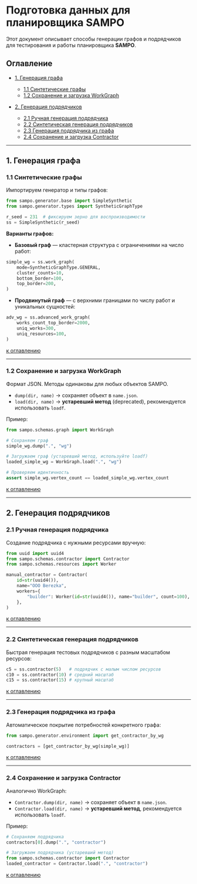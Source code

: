 # Подготовка данных для планировщика SAMPO

Этот документ описывает способы генерации графов и подрядчиков для тестирования и работы планировщика **SAMPO**.

## Оглавление

* [1. Генерация графа](#1-генерация-графа)

  * [1.1 Синтетические графы](#11-синтетические-графы)
  * [1.2 Сохранение и загрузка WorkGraph](#12-сохранение-и-загрузка-workgraph)
* [2. Генерация подрядчиков](#2-генерация-подрядчиков)

  * [2.1 Ручная генерация подрядчика](#21-ручная-генерация-подрядчика)
  * [2.2 Синтетическая генерация подрядчиков](#22-синтетическая-генерация-подрядчиков)
  * [2.3 Генерация подрядчика из графа](#23-генерация-подрядчика-из-графа)
  * [2.4 Сохранение и загрузка Contractor](#24-сохранение-и-загрузка-contractor)

---

## 1. Генерация графа

### 1.1 Синтетические графы

Импортируем генератор и типы графов:

```python
from sampo.generator.base import SimpleSynthetic
from sampo.generator.types import SyntheticGraphType

r_seed = 231  # фиксируем зерно для воспроизводимости
ss = SimpleSynthetic(r_seed)
```

**Варианты графов:**

* **Базовый граф** — кластерная структура с ограничениями на число работ:

```python
simple_wg = ss.work_graph(
    mode=SyntheticGraphType.GENERAL,
    cluster_counts=10,
    bottom_border=100,
    top_border=200,
)
```

* **Продвинутый граф** — с верхними границами по числу работ и уникальных сущностей:

```python
adv_wg = ss.advanced_work_graph(
    works_count_top_border=2000,
    uniq_works=300,
    uniq_resources=100,
)
```

[к оглавлению](#оглавление)

---

### 1.2 Сохранение и загрузка WorkGraph

Формат JSON. Методы одинаковы для любых объектов SAMPO.

* `dump(dir, name)` → сохраняет объект в `name.json`.
* `load(dir, name)` → **устаревший метод** (deprecated), рекомендуется использовать `loadf`.

Пример:

```python
from sampo.schemas.graph import WorkGraph

# Сохраняем граф
simple_wg.dump(".", "wg")

# Загружаем граф (устаревший метод, используйте loadf)
loaded_simple_wg = WorkGraph.load(".", "wg")

# Проверяем идентичность
assert simple_wg.vertex_count == loaded_simple_wg.vertex_count
```

[к оглавлению](#оглавление)

---

## 2. Генерация подрядчиков

### 2.1 Ручная генерация подрядчика

Создание подрядчика с нужными ресурсами вручную:

```python
from uuid import uuid4
from sampo.schemas.contractor import Contractor
from sampo.schemas.resources import Worker

manual_contractor = Contractor(
    id=str(uuid4()),
    name="OOO Berezka",
    workers={
        "builder": Worker(id=str(uuid4()), name="builder", count=100),  # 100 строителей
    },
)
```

[к оглавлению](#оглавление)

---

### 2.2 Синтетическая генерация подрядчиков

Быстрая генерация тестовых подрядчиков с разным масштабом ресурсов:

```python
c5 = ss.contractor(5)   # подрядчик с малым числом ресурсов
c10 = ss.contractor(10) # средний масштаб
c15 = ss.contractor(15) # крупный масштаб
```

[к оглавлению](#оглавление)

---

### 2.3 Генерация подрядчика из графа

Автоматическое покрытие потребностей конкретного графа:

```python
from sampo.generator.environment import get_contractor_by_wg

contractors = [get_contractor_by_wg(simple_wg)]
```

[к оглавлению](#оглавление)

---

### 2.4 Сохранение и загрузка Contractor

Аналогично WorkGraph:

* `Contractor.dump(dir, name)` → сохраняет объект в `name.json`.
* `Contractor.load(dir, name)` → **устаревший метод**, рекомендуется использовать `loadf`.

Пример:

```python
# Сохраняем подрядчика
contractors[0].dump(".", "contractor")

# Загружаем подрядчика (устаревший метод)
from sampo.schemas.contractor import Contractor
loaded_contractor = Contractor.load(".", "contractor")
```

[к оглавлению](#оглавление)
